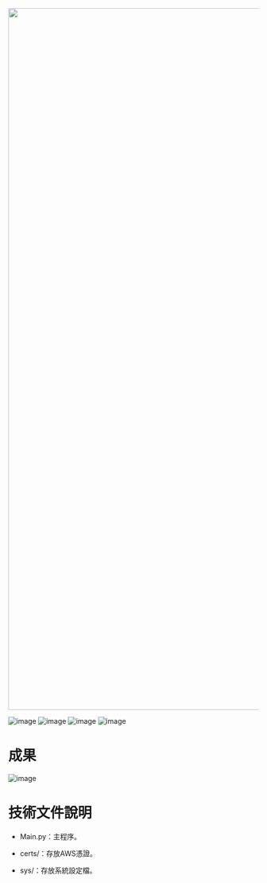 <img src="https://github.com/CHENntust/2019-International-Industry4-Contest/blob/master/img/page1.png" width="1000" height="1410"/>

![image](https://github.com/CHENntust/2019-International-Industry4-Contest/blob/master/img/page2.png)
![image](https://github.com/CHENntust/2019-International-Industry4-Contest/blob/master/img/page3.png)
![image](https://github.com/CHENntust/2019-International-Industry4-Contest/blob/master/img/page4.png)
![image](https://github.com/CHENntust/2019-International-Industry4-Contest/blob/master/img/page5.png)

# 成果
![image](https://github.com/CHENntust/2019-International-Industry4-Contest/blob/master/img/工業4.0海報-三十一版.png)

# 技術文件說明

*    Main.py：主程序。

*    certs/：存放AWS憑證。

*    sys/：存放系統設定檔。

